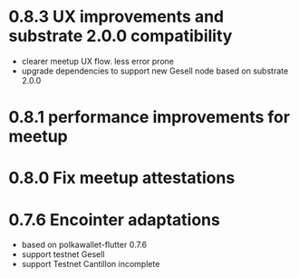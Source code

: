 # 0.8.3 UX improvements and substrate 2.0.0 compatibility
- clearer meetup UX flow. less error prone
- upgrade dependencies to support new Gesell node based on substrate 2.0.0
 
# 0.8.1 performance improvements for meetup

# 0.8.0 Fix meetup attestations

# 0.7.6 Encointer adaptations
- based on polkawallet-flutter 0.7.6
- support testnet Gesell
- support Testnet Cantillon incomplete
